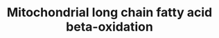 ---
annotations:
- id: PW:0000738
  parent: classic metabolic pathway
  type: Pathway Ontology
  value: fatty acid beta degradation pathway
- id: PW:0000738
  parent: classic metabolic pathway
  type: Pathway Ontology
  value: fatty acid beta degradation pathway
authors:
- MaintBot
- Khanspers
- Mkutmon
- Eweitz
- Egonw
description: ''
last-edited: 2023-01-18
organisms:
- Bos taurus
redirect_from:
- /index.php/Pathway:WP989
- /instance/WP989
- /instance/WP989_r124928
revision: r124928
schema-jsonld:
- '@context': https://schema.org/
  '@id': https://wikipathways.github.io/pathways/WP989.html
  '@type': Dataset
  creator:
    '@type': Organization
    name: WikiPathways
  description: ''
  keywords:
  - ACADL
  - ACADM
  - ACADS
  - ACADVL
  - ACSF2
  - ACSL1
  - ACSL3
  - ACSL4
  - Acetyl-CoA
  - Acyl-CoA (n-2)
  - CPT1A
  - CPT2
  - ECI1
  - EHHADH
  - HADH
  - HADHA
  - Long Chain Fatty Acid
  - PECR
  - SCP2
  - SLC25A20
  - trans-D2-Enoyl-CoA
  license: CC0
  name: Mitochondrial long chain fatty acid beta-oxidation
seo: CreativeWork
title: Mitochondrial long chain fatty acid beta-oxidation
wpid: WP989
---